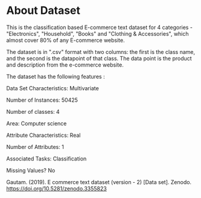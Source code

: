 # About Dataset
This is the classification based E-commerce text dataset for 4 categories - "Electronics", "Household", "Books" and "Clothing & Accessories", which almost cover 80% of any E-commerce website.

The dataset is in ".csv" format with two columns: the first is the class name, and the second is the datapoint of that class. The data point is the product and description from the e-commerce website.

The dataset has the following features :

Data Set Characteristics: Multivariate

Number of Instances: 50425

Number of classes: 4

Area: Computer science

Attribute Characteristics: Real

Number of Attributes: 1

Associated Tasks: Classification

Missing Values? No

Gautam. (2019). E commerce text dataset (version - 2) [Data set]. Zenodo. https://doi.org/10.5281/zenodo.3355823
